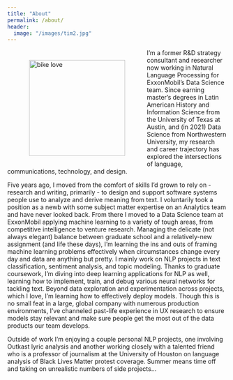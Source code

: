```yaml
---
title: "About"
permalink: /about/
header:
  image: "/images/tim2.jpg"
---
```

<img src="{{ site.url }}{{ site.baseurl }}/images/bike.jpg" alt="bike love" height="220" width="220" hspace="50" vspace="25" align="left">
I’m a former R&D strategy consultant and researcher now working in Natural Language Processing for ExxonMobil’s Data Science team. Since earning master’s degrees in Latin American History and Information Science from the University of Texas at Austin, and (in 2021) Data Science from Northwestern University, my research and career trajectory has explored the intersections of language, communications, technology, and design.

Five years ago, I moved from the comfort of skills I’d grown to rely on - research and writing, primarily - to design and support software systems people use to analyze and derive meaning from text. I voluntarily took a position as a newb with some subject matter expertise on an Analytics team and have never looked back. From there I moved to a Data Science team at ExxonMobil applying machine learning to a variety of tough areas, from competitive intelligence to venture research. Managing the delicate (not always elegant) balance between graduate school and a relatively-new assignment (and life these days), I’m learning the ins and outs of framing machine learning problems effectively when circumstances change every day and data are anything but pretty. I mainly work on NLP projects in text classification, sentiment analysis, and topic modeling. Thanks to graduate coursework, I’m diving into deep learning applications for NLP as well, learning how to implement, train, and debug various neural networks for tackling text. Beyond data exploration and experimentation across projects, which I love, I’m learning how to effectively deploy models. Though this is no small feat in a large, global company with numerous production environments, I’ve channeled past-life experience in UX research to ensure models stay relevant and make sure people get the most out of the data products our team develops.

Outside of work I’m enjoying a couple personal NLP projects, one involving Outkast lyric analysis and another working closely with a talented friend who is a professor of journalism at the University of Houston on language analysis of Black Lives Matter protest coverage. Summer means time off and taking on unrealistic numbers of side projects...
